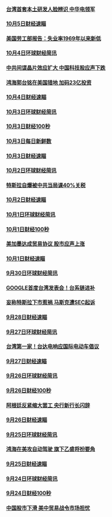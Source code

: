 #### [台湾首套本土研发人脸辨识 中华电领军](../pages/news208/a1394509.md?t=10081232) 

#### [10月5日财经速瞄](../pages/news208/a1394260.md?t=10081232) 

#### [美国劳工部报告：失业率1969年以来新低](../pages/news208/a1394221.md?t=10081232) 

#### [10月4日环球财经简讯](../pages/news208/a1394211.md?t=10081232) 

#### [中共间谍晶片效应扩大 中国科技股应声下跌](../pages/news208/a1394210.md?t=10081232) 

#### [鸿海郭台铭在美国猎地 加码23亿投资](../pages/news208/a1394184.md?t=10081232) 

#### [10月4日财经速瞄](../pages/news208/a1394104.md?t=10081232) 

#### [10月3日环球财经简讯](../pages/news208/a1394057.md?t=10081232) 

#### [10月3日财经100秒](../pages/news208/a1394034.md?t=10081232) 

#### [10月3日每日新鲜数](../pages/news208/a1393967.md?t=10081232) 

#### [10月3日财经速瞄](../pages/news208/a1393964.md?t=10081232) 

#### [10月2日环球财经简讯](../pages/news208/a1393924.md?t=10081232) 

#### [特斯拉自爆被中共当局课40%关税](../pages/news208/a1393910.md?t=10081232) 

#### [10月2日财经速瞄](../pages/news208/a1393834.md?t=10081232) 

#### [10月1日环球财经简讯](../pages/news208/a1393775.md?t=10081232) 

#### [10月1日财经100秒](../pages/news208/a1393754.md?t=10081232) 

#### [美加墨达成贸易协议 股市应声上涨](../pages/news208/a1393738.md?t=10081232) 

#### [10月1日财经速瞄](../pages/news208/a1393681.md?t=10081232) 

#### [9月30日环球财经简讯](../pages/news208/a1393638.md?t=10081232) 

#### [GOOGLE首度台湾发表会！台系链进补](../pages/news208/a1393612.md?t=10081232) 

#### [妄称特斯拉下市惹祸 马斯克遭SEC起诉](../pages/news208/a1393392.md?t=10081232) 

#### [9月28日财经速瞄](../pages/news208/a1393394.md?t=10081232) 

#### [9月27日环球财经简讯](../pages/news208/a1393337.md?t=10081232) 

#### [台湾第一家！台达电响应国际电动车倡议](../pages/news208/a1393319.md?t=10081232) 

#### [9月27日财经速瞄](../pages/news208/a1393242.md?t=10081232) 

#### [9月26日环球财经简讯](../pages/news208/a1393188.md?t=10081232) 

#### [9月26日财经100秒](../pages/news208/a1393159.md?t=10081232) 

#### [阿根廷反紧缩大罢工 央行新行长闪辞](../pages/news208/a1393091.md?t=10081232) 

#### [9月26日财经速瞄](../pages/news208/a1393087.md?t=10081232) 

#### [9月25日环球财经简讯](../pages/news208/a1393038.md?t=10081232) 

#### [鸿海在美攻自动驾驶 旗下乙盛将扮要角](../pages/news208/a1393021.md?t=10081232) 

#### [9月25日财经速瞄](../pages/news208/a1392936.md?t=10081232) 

#### [9月24日环球财经简讯](../pages/news208/a1392891.md?t=10081232) 

#### [9月24日财经100秒](../pages/news208/a1392876.md?t=10081232) 

#### [中国股市下滑 美中贸易战令市场担忧](../pages/news208/a1392874.md?t=10081232) 

